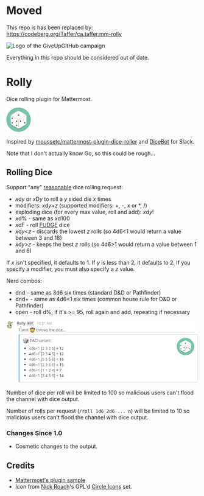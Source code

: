 # Moved

This repo is has been replaced by: https://codeberg.org/Taffer/ca.taffer.mm-rolly

![Logo of the GiveUpGitHub campaign](https://sfconservancy.org/img/GiveUpGitHub.png)

Everything in this repo should be considered out of date.

# Rolly

Dice rolling plugin for Mattermost.

![Dice icon](if_die_1055072.png)

Inspired by
[moussetc/mattermost-plugin-dice-roller](https://github.com/moussetc/mattermost-plugin-dice-roller)
and [DiceBot](https://dice-b.appspot.com/) for Slack.

Note that I don't actually know Go, so this could be rough...

## Rolling Dice

Support "any" [reasonable](https://en.wikipedia.org/wiki/Dice_notation) dice
rolling request:

* *x*d*y* or *x*D*y* to roll a *y* sided die *x* times
* modifiers: *x*d*y*+*z* (supported modifiers: +, -, x or *, /)
* exploding dice (for every max value, roll and add): *x*d*y*!
* *x*d% - same as *x*d100
* *x*dF - roll
  [FUDGE](https://en.wikipedia.org/wiki/Fudge_%28role-playing_game_system%29)
  dice
* *x*d*y*<*z* - discards the lowest *z* rolls (so 4d6<1 would return a value
  between 3 and 18)
* *x*d*y*>*z* - keeps the best *z* rolls (so 4d6>1 would return a value
  between 1 and 6)

If *x* isn't specified, it defaults to 1. If *y* is less than 2, it defaults
to 2. If you specify a modifier, you must also specify a *z* value.

Nerd combos:

* dnd - same as 3d6 six times (standard D&D or Pathfinder)
* dnd+ - same as 4d6<1 six times (common house rule for D&D or Pathfinder)
* open - roll d%, if it's >= 95, roll again and add, repeating if necessary

![Rolly's dnd+ combo](rolly-screenshot.png)

Number of dice per roll will be limited to 100 so malicious users can't flood
the channel with dice output.

Number of rolls per request (`/roll 1d6 2d6 ... n`) will be limited to 10 so
malicious users can't flood the channel with dice output.

### Changes Since 1.0

* Cosmetic changes to the output.

## Credits

* [Mattermost's plugin sample](https://github.com/mattermost/mattermost-plugin-sample)
* Icon from [Nick Roach](http://www.elegantthemes.com/)'s GPL'd
  [Circle Icons](https://www.iconfinder.com/iconsets/circle-icons-1) set.
